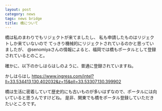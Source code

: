 ```yaml
---
layout: post
category: news
tags: news bridge
title: 橋について
---
```

橋は私のまわりでもリジェクトが来てましたし、
私も申請したものはリジェクトしか来ていないので
てっきり機械的にリジェクトされているのかと思っていましたが、
@senomiyaさんの情報によると、福岡では橋もポータルとして登録されているとのこと。

確かに、以下のかしはらはしのように、普通に登録されていますね。

かしはらはし
<https://www.ingress.com/intel?ll=33.534413,130.402032&z=15&pll=33.53307,130.399902>

橋は生活に密着していて歴史的にも古いものが多いはずなので、ポータルには向いていると思うんですけどね。
是非、関東でも橋をポータル登録していただきたいところです。
